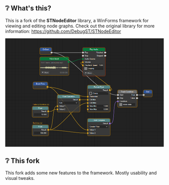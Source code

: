 ## ❔ What's this?

This is a fork of the **STNodeEditor** library, a WinForms framework for viewing and editing node graphs. Check out the original library for more information: https://github.com/DebugST/STNodeEditor

![Header](docs/images/screenshot.png)

## ❔ This fork

This fork adds some new features to the framework. Mostly usability and visual tweaks.

